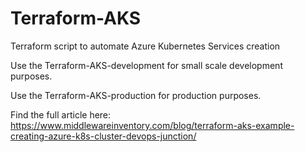 # Terraform-AKS
Terraform script to automate Azure Kubernetes Services creation

Use the Terraform-AKS-development for small scale development purposes.

Use the Terraform-AKS-production for production purposes.

Find the full article here:
https://www.middlewareinventory.com/blog/terraform-aks-example-creating-azure-k8s-cluster-devops-junction/
